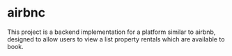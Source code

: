 # airbnc

This project is a backend implementation for a platform similar to airbnb, designed to allow users to view a list property rentals which are available to book.
